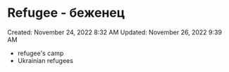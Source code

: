 # Refugee - беженец

Created: November 24, 2022 8:32 AM
Updated: November 26, 2022 9:39 AM

- refugee's camp
- Ukrainian refugees